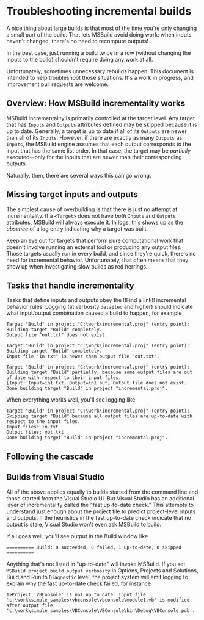# Troubleshooting incremental builds

A nice thing about large builds is that most of the time you're only changing a small part of the build. That lets MSBuild avoid doing work: when inputs haven't changed, there's no need to recompute outputs!

In the best case, just running a build twice in a row (without changing the inputs to the build) shouldn't require doing any work at all.

Unfortunately, sometimes unnecessary rebuilds happen. This document is intended to help troubleshoot those situations. It's a work in progress, and improvement pull requests are welcome.

## Overview: How MSBuild incrementality works

MSBuild incrementality is primarily controlled at the target level. Any target that has `Inputs` and `Outputs` attributes defined may be skipped because it is up to date. Generally, a target is up to date if all of its `Outputs` are newer than all of its `Inputs`. However, if there are exactly as many `Outputs` as `Inputs`, the MSBuild engine assumes that each output corresponds to the input that has the same list order. In that case, the target may be *partially* executed--only for the inputs that are newer than their corresponding outputs.   

Naturally, then, there are several ways this can go wrong.

## Missing target inputs and outputs

The simplest cause of overbuilding is that there is just no attempt at incrementality.  If a `<Target>` does not have *both* `Inputs` and `Outputs` attributes, MSBuild will always execute it. In logs, this shows up as the *absence* of a log entry indicating why a target was built.

Keep an eye out for targets that perform pure computational work that doesn't involve running an external tool or producing any output files. Those targets usually run in every build, and since they're quick, there's no need for incremental behavior. Unfortunately, that often means that they show up when investigating slow builds as red herrings. 

## Tasks that handle incrementality

Tasks that define inputs and outputs obey the !!Find a link!! incremental behavior rules. Logging (at verbosity `detailed` and higher) should indicate what input/output combination caused a build to happen, for example
```
Target "Build" in project "C:\work\incremental.proj" (entry point):
Building target "Build" completely.
Output file "out.txt" does not exist.

Target "Build" in project "C:\work\incremental.proj" (entry point):
Building target "Build" completely.
Input file "in.txt" is newer than output file "out.txt".

Target "Build" in project "C:\work\incremental.proj" (entry point):
Building target "Build" partially, because some output files are out of date with respect to their input files.
[Input: Input=in1.txt, Output=in1.out] Output file does not exist.
Done building target "Build" in project "incremental.proj".
```

When everything works well, you'll see logging like
```
Target "Build" in project "C:\work\incremental.proj" (entry point):
Skipping target "Build" because all output files are up-to-date with respect to the input files.
Input files: in.txt
Output files: out.txt
Done building target "Build" in project "incremental.proj".
``` 

## Following the cascade

## Builds from Visual Studio

All of the above applies equally to builds started from the command line and those started from the Visual Studio UI. But Visual Studio has an additional layer of incrementality called the "fast up-to-date check." This attempts to understand just enough about the project file to predict project-level inputs and outputs. If the heuristics in the fast up-to-date check indicate that no output is stale, Visual Studio won't even ask MSBuild to build.

If all goes well, you'll see output in the Build window like

    ========== Build: 0 succeeded, 0 failed, 1 up-to-date, 0 skipped ==========
	
Anything that's not listed in "up-to-date" will invoke MSBuild. If you set `MSBuild project build output verbosity` in Options, Projects and Solutions, Build and Run to `Diagnostic` level, the project system will emit logging to explain why the fast up-to-date check failed, for instance

    1>Project 'VBConsole' is not up to date. Input file 'c:\work\simple_samples\vbconsole\vbconsole\module1.vb' is modified after output file 'c:\work\simple_samples\VBConsole\VBConsole\bin\Debug\VBConsole.pdb'.
